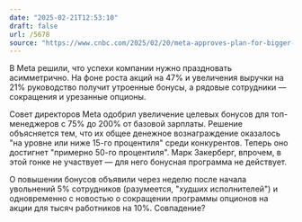 ```yaml
---
date: "2025-02-21T12:53:10"
draft: false
url: /5678
source: "https://www.cnbc.com/2025/02/20/meta-approves-plan-for-bigger-executives-bonuses-following-5percent-layoffs.html"
---
```


В Meta решили, что успехи компании нужно праздновать асимметрично. На фоне роста акций на 47% и увеличения выручки на 21% руководство получит утроенные бонусы, а рядовые сотрудники — сокращения и урезанные опционы.

Совет директоров Meta одобрил увеличение целевых бонусов для топ-менеджеров с 75% до 200% от базовой зарплаты. Решение объясняется тем, что их общее денежное вознаграждение оказалось "на уровне или ниже 15-го процентиля" среди конкурентов. Теперь оно достигнет "примерно 50-го процентиля". Марк Закерберг, впрочем, в этой гонке не участвует — для него бонусная программа не действует.

О повышении бонусов объявили через неделю после начала увольнений 5% сотрудников (разумеется, "худших исполнителей") и одновременно с новостью о сокращении программы опционов на акции для тысяч работников на 10%. Совпадение?
